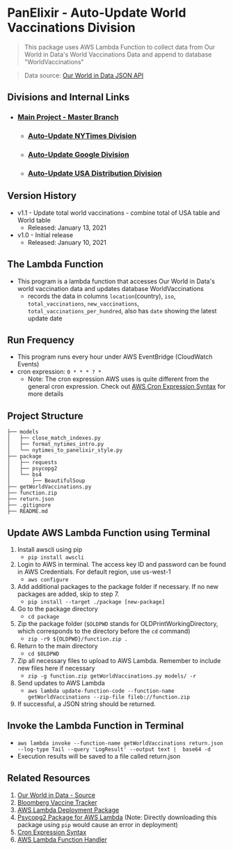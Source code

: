 # PanElixir - Auto-Update World Vaccinations Division
> This package uses AWS Lambda Function to collect data from Our World in Data's World Vaccinations Data and append to database "WorldVaccinations"

> Data source: [Our World in Data JSON API](https://covid.ourworldindata.org/data/owid-covid-data.json)

## **Divisions and Internal Links**
+ ### [Main Project - Master Branch](https://github.com/tonyliunyc/panelixir/tree/master)
    + ### [Auto-Update NYTimes Division](https://github.com/tonyliunyc/panelixir/tree/AutoUpdateNYTimes)
    + ### [Auto-Update Google Division](https://github.com/tonyliunyc/panelixir/tree/AutoUpdateGoogle)
    + ### [Auto-Update USA Distribution Division](https://github.com/tonyliunyc/panelixir/tree/AutoUpdateUSADistribution)

## Version History
- v1.1 - Update total world vaccinations - combine total of USA table and World table
    + Released: January 13, 2021
- v1.0 - Initial release 
    + Released: January 10, 2021

## The Lambda Function
- This program is a lambda function that accesses Our World in Data's world vaccination data and updates database WorldVaccinations
    - records the data in columns `location`(country), `iso`, `total_vaccinations`, `new_vaccinations`, `total_vaccinations_per_hundred`,
      also has `date` showing the latest update date

## Run Frequency
- This program runs every hour under AWS EventBridge (CloudWatch Events)
- cron expression: `0 * * * ? *`
    + Note: The cron expression AWS uses is quite different from the general cron expression. Check out [AWS Cron Expression Syntax](https://docs.aws.amazon.com/AmazonCloudWatch/latest/events/ScheduledEvents.html) for more details

## Project Structure
```
├── models
│   ├── close_match_indexes.py
│   ├── format_nytimes_intro.py
│   └── nytimes_to_panelixir_style.py
├── package
│   ├── requests
│   ├── psycopg2
│   └── bs4
│       ├── BeautifulSoup
├── getWorldVaccinations.py
├── function.zip
├── return.json
├── .gitignore
├── README.md
```

## Update AWS Lambda Function using Terminal
1. Install awscli using pip 
    + `pip install awscli`
2. Login to AWS in terminal. The access key ID and password can be found in AWS Credentials. For default region, use us-west-1
    + `aws configure`
3. Add additional packages to the package folder if necessary. If no new packages are added, skip to step 7.
    + `pip install --target ./package [new-package]`
4. Go to the package directory
    + `cd package`
5. Zip the package folder (`$OLDPWD` stands for OLDPrintWorkingDirectory, which corresponds to the directory before the `cd` command)
    + `zip -r9 ${OLDPWD}/function.zip .`
6. Return to the main directory
    + `cd $OLDPWD`
7. Zip all necessary files to upload to AWS Lambda. Remember to include new files here if necessary
    + `zip -g function.zip getWorldVaccinations.py models/ -r`
8. Send updates to AWS Lambda
    + `aws lambda update-function-code --function-name getWorldVaccinations --zip-file fileb://function.zip`
9. If successful, a JSON string should be returned.


## Invoke the Lambda Function in Terminal
+ `aws lambda invoke --function-name getWorldVaccinations return.json --log-type Tail --query 'LogResult' --output text |  base64 -d`
+ Execution results will be saved to a file called return.json


## Related Resources
1. [Our World in Data - Source](https://ourworldindata.org/covid-vaccinations)
2. [Bloomberg Vaccine Tracker](https://www.bloomberg.com/graphics/covid-vaccine-tracker-global-distribution/)
3. [AWS Lambda Deployment Package](https://docs.aws.amazon.com/lambda/latest/dg/python-package.html)
4. [Psycopg2 Package for AWS Lambda](https://github.com/jkehler/awslambda-psycopg2) (Note: Directly downloading this package using `pip` would cause an error in deployment)
5. [Cron Expression Syntax](https://docs.aws.amazon.com/AmazonCloudWatch/latest/events/ScheduledEvents.html)
6. [AWS Lambda Function Handler](https://docs.aws.amazon.com/lambda/latest/dg/python-handler.html)
